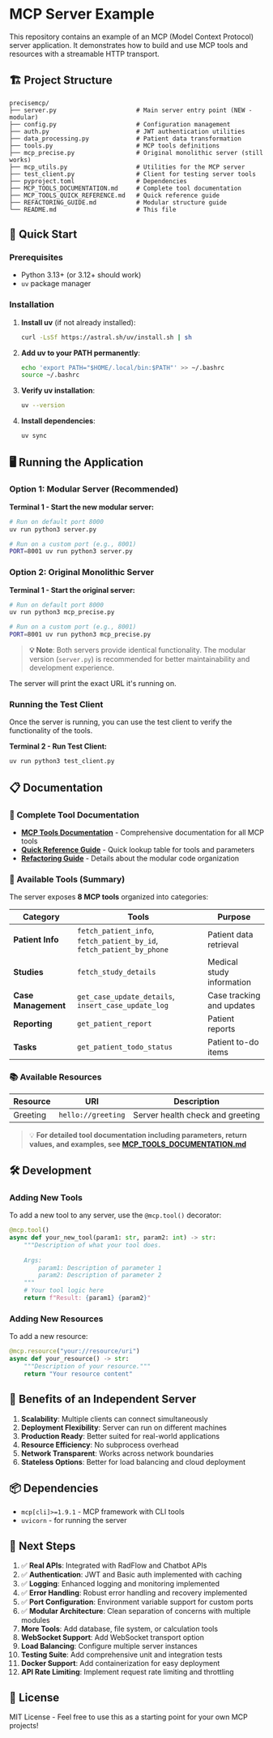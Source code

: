 # MCP Server Example

This repository contains an example of an MCP (Model Context Protocol) server application. It demonstrates how to build and use MCP tools and resources with a streamable HTTP transport.

## 🏗️ Project Structure

```
precisemcp/
├── server.py                      # Main server entry point (NEW - modular)
├── config.py                      # Configuration management
├── auth.py                        # JWT authentication utilities
├── data_processing.py             # Patient data transformation
├── tools.py                       # MCP tools definitions
├── mcp_precise.py                 # Original monolithic server (still works)
├── mcp_utils.py                   # Utilities for the MCP server
├── test_client.py                 # Client for testing server tools
├── pyproject.toml                 # Dependencies
├── MCP_TOOLS_DOCUMENTATION.md     # Complete tool documentation
├── MCP_TOOLS_QUICK_REFERENCE.md   # Quick reference guide
├── REFACTORING_GUIDE.md           # Modular structure guide
└── README.md                      # This file
```

## 🚀 Quick Start

### Prerequisites

- Python 3.13+ (or 3.12+ should work)
- `uv` package manager

### Installation

1. **Install uv** (if not already installed):
   ```bash
   curl -LsSf https://astral.sh/uv/install.sh | sh
   ```

2. **Add uv to your PATH permanently**:
   ```bash
   echo 'export PATH="$HOME/.local/bin:$PATH"' >> ~/.bashrc
   source ~/.bashrc
   ```

3. **Verify uv installation**:
   ```bash
   uv --version
   ```

4. **Install dependencies**:
   ```bash
   uv sync
   ```

## 🖥️ Running the Application

### **Option 1: Modular Server (Recommended)**

**Terminal 1 - Start the new modular server:**
```bash
# Run on default port 8000
uv run python3 server.py

# Run on a custom port (e.g., 8001)
PORT=8001 uv run python3 server.py
```

### **Option 2: Original Monolithic Server**

**Terminal 1 - Start the original server:**
```bash
# Run on default port 8000
uv run python3 mcp_precise.py

# Run on a custom port (e.g., 8001)
PORT=8001 uv run python3 mcp_precise.py
```

> **💡 Note**: Both servers provide identical functionality. The modular version (`server.py`) is recommended for better maintainability and development experience.

The server will print the exact URL it's running on.

### Running the Test Client

Once the server is running, you can use the test client to verify the functionality of the tools.

**Terminal 2 - Run Test Client:**
```bash
uv run python3 test_client.py
```

## 📋 Documentation

### 📖 Complete Tool Documentation
- **[MCP Tools Documentation](MCP_TOOLS_DOCUMENTATION.md)** - Comprehensive documentation for all MCP tools
- **[Quick Reference Guide](MCP_TOOLS_QUICK_REFERENCE.md)** - Quick lookup table for tools and parameters
- **[Refactoring Guide](REFACTORING_GUIDE.md)** - Details about the modular code organization

### 🔧 Available Tools (Summary)

The server exposes **8 MCP tools** organized into categories:

| Category | Tools | Purpose |
|----------|-------|---------|
| **Patient Info** | `fetch_patient_info`, `fetch_patient_by_id`, `fetch_patient_by_phone` | Patient data retrieval |
| **Studies** | `fetch_study_details` | Medical study information |
| **Case Management** | `get_case_update_details`, `insert_case_update_log` | Case tracking and updates |
| **Reporting** | `get_patient_report` | Patient reports |
| **Tasks** | `get_patient_todo_status` | Patient to-do items |

### 📚 Available Resources

| Resource | URI | Description |
|----------|-----|-------------|
| Greeting | `hello://greeting` | Server health check and greeting |

> 💡 **For detailed tool documentation including parameters, return values, and examples, see [MCP_TOOLS_DOCUMENTATION.md](MCP_TOOLS_DOCUMENTATION.md)**

## 🛠️ Development

### Adding New Tools

To add a new tool to any server, use the `@mcp.tool()` decorator:

```python
@mcp.tool()
async def your_new_tool(param1: str, param2: int) -> str:
    """Description of what your tool does.
    
    Args:
        param1: Description of parameter 1
        param2: Description of parameter 2
    """
    # Your tool logic here
    return f"Result: {param1} {param2}"
```

### Adding New Resources

To add a new resource:

```python
@mcp.resource("your://resource/uri")
async def your_resource() -> str:
    """Description of your resource."""
    return "Your resource content"
```

## 🌟 Benefits of an Independent Server

1. **Scalability**: Multiple clients can connect simultaneously
2. **Deployment Flexibility**: Server can run on different machines
3. **Production Ready**: Better suited for real-world applications
4. **Resource Efficiency**: No subprocess overhead
5. **Network Transparent**: Works across network boundaries
6. **Stateless Options**: Better for load balancing and cloud deployment

## 📦 Dependencies

- `mcp[cli]>=1.9.1` - MCP framework with CLI tools
- `uvicorn` - for running the server

## 🚀 Next Steps

1. ✅ **Real APIs**: Integrated with RadFlow and Chatbot APIs
2. ✅ **Authentication**: JWT and Basic auth implemented with caching
3. ✅ **Logging**: Enhanced logging and monitoring implemented
4. ✅ **Error Handling**: Robust error handling and recovery implemented
5. ✅ **Port Configuration**: Environment variable support for custom ports
6. ✅ **Modular Architecture**: Clean separation of concerns with multiple modules
7. **More Tools**: Add database, file system, or calculation tools
8. **WebSocket Support**: Add WebSocket transport option
9. **Load Balancing**: Configure multiple server instances
10. **Testing Suite**: Add comprehensive unit and integration tests
11. **Docker Support**: Add containerization for easy deployment
12. **API Rate Limiting**: Implement request rate limiting and throttling

## 📝 License

MIT License - Feel free to use this as a starting point for your own MCP projects!
